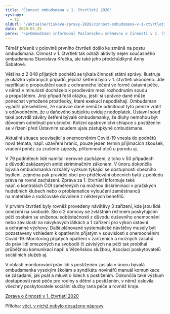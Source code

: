 ```yaml
---
title: "Činnost ombudsmana v 1. čtvrtletí 2020"
vystupy:
  - tz
oldUrl: "/aktualne/tiskove-zpravy-2020/cinnost-ombudsmana-v-1-ctvrtleti-2020"
date: 2020-05-25
perex: "<p>Ombudsman informoval Poslaneckou sněmovnu o činnosti v 1. čtvrtletí. Tu do jisté míry poznamenal vyhlášený nouzový stav a opatření vlády proti šíření onemocnění Covid-19. Na ombudsmana se obrátili lidé s 2048 podněty, což je o 130 méně než v předchozím roce. Struktura podnětů se nezměnila a stále lidé nejčastěji vyhledávali pomoc ombudsmana v oblasti sociálního zabezpečení, stavebnictví a činnosti Vězeňské služby. Objevila se však i nová témata reagující na aktuální situaci v zemi.</p>"
---
```


<!-- imported from the old website -->

<p>Téměř přesně v polovině prvního čtvrtletí došlo ke změně na postu ombudsmana. Činnost v 1. čtvrtletí tak odráží aktivity nejen současného ombudsmana Stanislava Křečka, ale také jeho předchůdkyně Anny Šabatové.</p> <p>Většina z 2 048 přijatých podnětů se týkala činnosti státní správy. Ilustruje je ukázka vybraných případů, jejichž šetření bylo v 1. čtvrtletí ukončeno. Jde například o propouštění osob z ochranného léčení ve formě ústavní péče, v němž v minulosti docházelo k prodlevám mezi rozhodnutím soudu a propuštěním. Jiný případ řešil otázku, jestli si správce daně může ponechat vymožené prostředky, které exekucí nepodléhají. Ombudsman vyjádřil přesvědčení, že správce daně nemůže odmítnout tyto peníze vrátit s odůvodněním, že u daňového subjektu eviduje nedoplatek. Ústavní soud také potvrdil závěry šetření bývalé ombudsmanky, že dluhy nemohou být důvodem odmítnutí poručnictví. Kolizní opatrovnictví chlapce s postižením se v řízení před Ústavním soudem ujala zástupkyně ombudsmana.</p> <p>Aktuální situace související s onemocněním Covid-19 vnesla do podnětů nová témata, např. uzavření hranic, pouze jeden termín přijímacích zkoušek, vracení peněz za zrušené zájezdy, přítomnost otců u porodu aj.</p> <p>V 79 podnětech lidé namítali nerovné zacházení, z toho v 50 případech z důvodů zakázaných antidiskriminačním zákonem. V únoru dokončila bývalá ombudsmanka rozsáhlý výzkum týkající se dostupnosti obecního bydlení, zejména pak pravidel obcí pro přidělování obecních bytů z pohledu práva na rovné zacházení. Zpráva za 1. čtvrtletí informuje také např. o kontrolách ČOI zaměřených na možnou diskriminaci v pražských hudebních klubech nebo o problematice vyloučení zaměstnanců na mateřské a rodičovské dovolené z některých benefitů.</p> <p>V prvním čtvrtletí byly rovněž provedeny návštěvy 3 zařízení, kde jsou lidé omezeni na svobodě. Šlo o 2 domovy se zvláštním režimem poskytujícím péči osobám se sníženou soběstačností z důvodu duševního onemocnění nebo závislosti na návykových látkách a 1 zařízení pro výkon ústavní a ochranné výchovy. Další plánované systematické návštěvy musely být pozastaveny vzhledem k opatřením přijatým v souvislosti s onemocněním Covid-19. Monitoring přijatých opatření v zařízeních a možných zásahů do práv lidí omezených na svobodě či závislých na péči tak probíhal průběžnou komunikací např. s Vězeňskou službou, Asociací poskytovatelů sociálních služeb aj.</p><p> V oblasti monitorování práv lidí s postižením zaslala v únoru bývalá ombudsmanka vysokým školám a syndikátu novinářů manuál komunikace se zásadami, jak psát a mluvit o lidech s postižením. Dokončila také výzkum dostupnosti rané péče pro rodiny s dětmi s postižením, v němž oslovila všechny poskytovatele sociální služby raná péče a rovněž kraje.</p><p><a href="/uploads-import/zpravy_pro_poslaneckou_snemovnu/Ctvrtletky/2020/2020-I-Q.pdf" target="_blank">Zpráva o činnosti v 1. čtvrtletí 2020</a></p><p>Příloha: <a href="/uploads-import/zpravy_pro_poslaneckou_snemovnu/Ctvrtletky/2020/2020-I-Q-sankce.pdf" target="_blank">věci, v nichž nebylo dosaženo nápravy</a></p>
